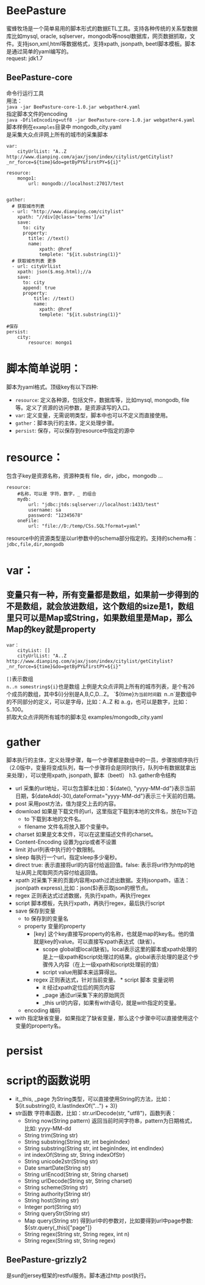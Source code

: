 BeePasture
==========
蜜蜂牧场是一个简单易用的脚本形式的数据ETL工具。支持各种传统的关系型数据库比如mysql, oracle, sqlserver，mongodb等nosql数据库，网页数据抓取，文件。支持json,xml,html等数据格式，支持xpath, jsonpath, beetl脚本模板。脚本是通过简单的yaml编写的。<br>
request: jdk1.7<br>

BeePasture-core
------
命令行运行工具<br>
用法： <br>
		`java -jar BeePasture-core-1.0.jar webgather4.yaml` <br>
指定脚本文件的encoding <br>
		`java -DfileEncoding=utf8 -jar BeePasture-core-1.0.jar webgather4.yaml` <br>
脚本样例在`examples`目录中
mongodb_city.yaml  
是采集大众点评网上所有的城市的采集脚本  
``` mongodb_city
var:
    cityUrlList: "A..Z http://www.dianping.com/ajax/json/index/citylist/getCitylist?_nr_force=${time}&do=getByPY&firstPY=${i}"
    
resource: 
    mongo1:
        url: mongodb://localhost:27017/test
        

gather:
  # 获取城市列表
  - url: "http://www.dianping.com/citylist"
    xpath: "//div[@class='terms']/a"
    save: 
      to: city
      property: 
        title: //text()
        name: 
            xpath: @href
            templete: "${it.substring(1)}"
  # 获取城市列表 更多
  - url: cityUrlList
    xpath: json($.msg.html);//a
    save:
      to: city
      append: true
      property:
          title: //text()
          name: 
            xpath: @href
            templete: "${it.substring(1)}"
            
#保存
persist:
    city: 
        resource: mongo1
```
# 脚本简单说明：
脚本为yaml格式。顶级key有以下四种:<br>
* `resource`:  定义各种源，包括文件，数据库等，比如mysql, mongodb, file 等。定义了资源的访问参数，是资源读写的入口。<br>
* `var`: 定义变量，无需说明类型，脚本中也可以不定义而直接使用。<br>
* `gather`：脚本执行的主体，定义处理步骤。<br>
* `persist`: 保存，可以保存到resource中指定的源中<br>


# resource：
包含子key是资源名称，资源种类有 file，dir，jdbc，mongodb ...
``` resource
resource:   
	#名称，可以是 字符，数字，_ 的组合
	mydb:   
		url: "jdbc:jtds:sqlserver://localhost:1433/test"  
		username: sa  
		password: "12345678"  
	oneFile:   
		url: "file://D:/temp/CSs.SQL?format=yaml"  
```
resource中的资源类型是以url参数中的schema部分指定的。支持的schema有：`jdbc,file,dir,mongodb`  

# var：
变量只有一种，所有变量都是数组，如果前一步得到的不是数组，就会放进数组，这个数组的size是1，数组里只可以是Map或String，如果数组里是Map，那么Map的key就是property
--------
``` var
var：
    cityList: []
    cityUrlList: "A..Z http://www.dianping.com/ajax/json/index/citylist/getCitylist?_nr_force=${time}&do=getByPY&firstPY=${i}"
```
`[]`表示数组  
`n..n somestring${i}`也是数组
上例是大众点评网上所有的城市列表，是个有26个成员的数组，其中${i}分别是A,B,C,D...Z。    
`${time}`为当前时间戳
`n..n`是数组中的不同部分的定义，可以是字母，比如：A..Z 和 a..g，也可以是数字，比如：5..100。  
抓取大众点评网所有城市的脚本见 examples/mongodb_city.yaml

# gather
脚本执行的主体，定义处理步骤，每一个步骤都是数组中的一员，步骤按顺序执行（2.0版中，变量将变成队列，每一个步骤将会是同时执行，队列中有数据就拿出来处理），可以使用xpath, jsonpath, 脚本（beetl）
h3. gather命令结构
* url 采集的url地址，可以包含脚本比如：${date(), "yyyy-MM-dd"}表示当前日期，${dateAdd(-30),dateFormat="yyyy-MM-dd"}表示三十天前的日期。 
* post 采用post方法，值为提交上去的内容。
* download 如果是下载文件的url，这里指定下载到本地的文件名，放在to下边 
	* to 下载到本地的文件名。 
	* filename 文件名将放入那个变量中。 
* charset 如果是文本文件，可以在这里描述文件的charset。 
* Content-Encoding 设置为gzip或者不设置
* limit 对url列表中执行的个数限制。 
* sleep 每执行一个url，指定sleep多少毫秒。 
* direct true: 表示直接将url的内容付给返回值。false: 表示将url作为http的地址从网上爬取网页内容付给返回值。
* xpath 对采集下来的页面内容用xpath过滤出数据。支持jsonpath，语法：json(path express),比如：json($}表示取json的根节点。
* regex 正则表达式过滤数据，先执行xpath，再执行regex
* script 脚本模板，先执行xpath，再执行regex，最后执行script
* save 保存到变量 
	* to 保存到的变量名 
	* property 变量的property 
		* [key] 这个key直接写property的名称，也就是map的key名。他的值就是key的value。可以直接写xpath表达式（缺省）。 
			* scope global或local(缺省)。local表示这里的脚本或xpath处理的是上一级xpath和script处理过的结果。global表示处理的是这个步骤传入内容（在上一级xpath和script处理前的值）
			* script value用脚本来运算得出。 
		* regex 正则表达式，针对当前变量。
                * script 脚本 变量说明
			* it 经过xpath定位后的网页内容
			* _page 通过url采集下来的原始网页
			* _this url的内容，如果有with语句，就是with指定的变量。
	* encoding 编码 
* with 指定缺省变量，如果指定了缺省变量，那么这个步骤中可以直接使用这个变量的property名。 

# persist

# script的函数说明
* it,_this, _page 为String类型，可以直接使用String的方法，比如：${it.substring(0, it.lastIndexOf("...") + 3)}
* str函数 字符串函数，比如：str.urlDecode(str, "utf8")，函数列表：
	* String now(String pattern) 返回当前时间字符串，pattern为日期格式，比如: yyyy-MM-dd
	* String trim(String str)
	* String substring(String str, int beginIndex)
	* String substring(String str, int beginIndex, int endIndex)
	* int indexOf(String str, String indexOfStr)
	* String unicode2str(String str)
	* Date smartDate(String str)
	* String urlEncod(String str, String charset)
	* String urlDecode(String str, String charset)
	* String scheme(String str)
	* String authority(String str)
	* String host(String str)
	* Integer port(String str)
	* String queryStr(String str)
	* Map query(String str)  得到url中的参数对，比如要得到url中page参数: ${str.query(_this)["page"]}
	* String regex(String str, String regex, int n)
	* String regex(String str, String regex)

BeePasture-grizzly2
------
是sun的jersey框架的restful服务。脚本通过http post执行。

